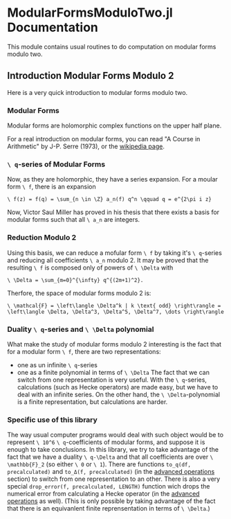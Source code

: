 # ModularFormsModuloTwo.jl Documentation
This module contains usual routines to do computation on modular forms modulo two.

## Introduction Modular Forms Modulo 2
Here is a very quick introduction to modular forms modulo two.

### Modular Forms
Modular forms are holomorphic complex functions on the upper half plane.

For a real introduction on modular forms, you can read "A Course in Arithmetic" by J-P. Serre (1973), or the [wikipedia page](https://en.wikipedia.org/wiki/Modular_form).

### ``\ q``-series of Modular Forms
Now, as they are holomorphic, they have a series expansion.
For a moular form ``\ f``, there is an expansion 

``\ f(z) = f(q) = \sum_{n \in \Z} a_n(f) q^n \qquad q = e^{2\pi i z}``

Now, Victor Saul Miller has proved in his thesis that there exists a basis for modular forms such that all ``\ a_n`` are integers.

### Reduction Modulo 2
Using this basis, we can reduce a mofular form ``\ f`` by taking it's ``\ q``-series and reducing all coefficients ``\ a_n`` modulo 2.
It may be proved that the resulting ``\ f`` is composed only of powers of ``\ \Delta`` with 

``\ \Delta = \sum_{m=0}^{\infty} q^{(2m+1)^2}.``

Therfore, the space of modular forms modulo 2 is:

``\ \mathcal{F} = \left\langle \Delta^k | k \text{ odd} \right\rangle = \left\langle \Delta, \Delta^3, \Delta^5, \Delta^7, \dots \right\rangle ``

### Duality ``\ q``-series and ``\ \Delta`` polynomial
What make the study of modular forms modulo 2 interesting is the fact that for a modular form ``\ f``, there are two representations:
* one as un infinite ``\ q``-series
* one as a finite polynomial in terms of ``\ \Delta``
The fact that we can switch from one representation is very useful.
With the ``\ q``-series, calculations (such as Hecke operators) are made easy, but we have to deal with an infinite series.
On the other hand, the ``\ \Delta``-polynomial is a finite representation, but calculations are harder.

### Specific use of this library
The way usual computer programs would deal with such object would be to represent ``\ 10^6`` ``\ q``-coefficients of modular forms, and suppose it is enough to take conclusions.
In this library, we try to take advantage of the fact that we have a duality ``\ q-\Delta`` and that all coefficients are over ``\ \mathbb{F}_2`` (so either ``\ 0`` or ``\ 1``).
There are functions ```to_q(df, precalculated)``` and ```to_Δ(f, precalculated)``` (in the [advanced operations](advanced/index.html) section) to switch from one representation to an other.
There is also a very special ```drop_error(f, precalculated, LENGTH)``` function wich drops the numerical error from calculating a Hecke operator (in the [advanced operations](advanced/index.html) as well).
(This is only possible by taking advantage of the fact that there is an equivanlent finite reprensentation in terms of ``\ \Delta``.)
